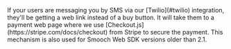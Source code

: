 <aside class="notice">
If your users are messaging you by SMS via our [Twilio](#twilio) integration, they'll be getting a web link instead of a buy button. It will take them to a payment web page where we use [Checkout.js](https://stripe.com/docs/checkout) from Stripe to secure the payment. This mechanism is also used for Smooch Web SDK versions older than 2.1.
</aside>
